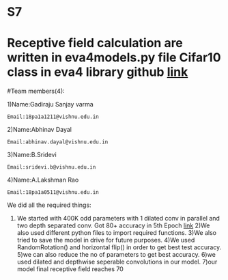 # S7
# Receptive field calculation are written in eva4models.py file Cifar10 class in eva4 library github [link](https://github.com/GadirajuSanjayvarma/EVA4/tree/master/S7/Eva4%20library)
#Team members(4):

  1)Name:Gadiraju Sanjay varma
  
    Email:18pa1a1211@vishnu.edu.in
  2)Name:Abhinav Dayal
  
    Email:abhinav.dayal@vishnu.edu.in
  3)Name:B.Sridevi
  
    Email:sridevi.b@vishnu.edu.in
  4)Name:A.Lakshman Rao
  
    Email:18pa1a0511@vishnu.edu.in

We did all the required things:

1. We started with 400K odd parameters with 1 dilated conv in parallel and two depth separated conv. Got 80+ accuracy in 5th Epoch [link](https://github.com/GadirajuSanjayvarma/EVA4/blob/master/S7/EVA04_S7_.ipynb)
2)We also used different python files to import  required functions.
3)We also tried to save the model in drive for future purposes.
4)We used RandomRotation() and horizontal flip() in order to get best test accuracy.
5)we can also reduce the no of parameters to get best accuracy.
6)we used dilated and depthwise seperable convolutions in our model.
7)our model final receptive field reaches  70
